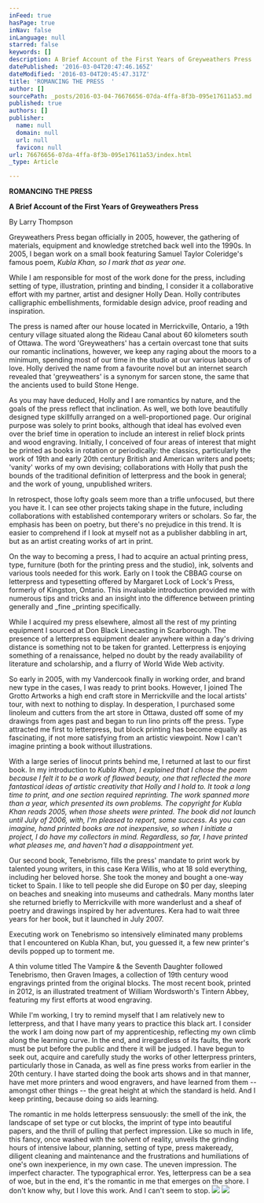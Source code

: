 ```yaml
---
inFeed: true
hasPage: true
inNav: false
inLanguage: null
starred: false
keywords: []
description: A Brief Account of the First Years of Greyweathers Press
datePublished: '2016-03-04T20:47:46.165Z'
dateModified: '2016-03-04T20:45:47.317Z'
title: 'ROMANCING THE PRESS  '
author: []
sourcePath: _posts/2016-03-04-76676656-07da-4ffa-8f3b-095e17611a53.md
published: true
authors: []
publisher:
  name: null
  domain: null
  url: null
  favicon: null
url: 76676656-07da-4ffa-8f3b-095e17611a53/index.html
_type: Article

---
```

**ROMANCING THE PRESS**

**A Brief Account of the First Years of Greyweathers Press**

By Larry Thompson

Greyweathers Press began officially in 2005, however, the gathering of materials, equipment and knowledge stretched back well into the 1990s. In 2005, I began work on a small book featuring Samuel Taylor Coleridge's famous poem, _Kubla Khan, so I mark that as year one._

While I am responsible for most of the work done for the press, including setting of type, illustration, printing and binding, I consider it a collaborative effort with my partner, artist and designer Holly Dean. Holly contributes calligraphic embellishments, formidable design advice, proof reading and inspiration.

The press is named after our house located in Merrickville, Ontario, a 19th century village situated along the Rideau Canal about 60 kilometers south of Ottawa. The word 'Greyweathers' has a certain overcast tone that suits our romantic inclinations, however, we keep any raging about the moors to a minimum, spending most of our time in the studio at our various labours of love. Holly derived the name from a favourite novel but an internet search revealed that 'greyweathers' is a synonym for sarcen stone, the same that the ancients used to build Stone Henge.

As you may have deduced, Holly and I are romantics by nature, and the goals of the press reflect that inclination. As well, we both love beautifully designed type skillfully arranged on a well-proportioned page. Our original purpose was solely to print books, although that ideal has evolved even over the brief time in operation to include an interest in relief block prints and wood engraving. Initially, I conceived of four areas of interest that might be printed as books in rotation or periodically: the classics, particularly the work of 19th and early 20th century British and American writers and poets; 'vanity' works of my own devising; collaborations with Holly that push the bounds of the traditional definition of letterpress and the book in general; and the work of young, unpublished writers.

In retrospect, those lofty goals seem more than a trifle unfocused, but there you have it. I can see other projects taking shape in the future, including collaborations with established contemporary writers or scholars. So far, the emphasis has been on poetry, but there's no prejudice in this trend. It is easier to comprehend if I look at myself not as a publisher dabbling in art, but as an artist creating works of art in print.

On the way to becoming a press, I had to acquire an actual printing press, type, furniture (both for the printing press and the studio), ink, solvents and various tools needed for this work. Early on I took the CBBAG course on letterpress and typesetting offered by Margaret Lock of Lock's Press, formerly of Kingston, Ontario. This invaluable introduction provided me with numerous tips and tricks and an insight into the difference between printing generally and _fine _printing specifically.

While I acquired my press elsewhere, almost all the rest of my printing equipment I sourced at Don Black Linecasting in Scarborough. The presence of a letterpress equipment dealer anywhere within a day's driving distance is something not to be taken for granted. Letterpress is enjoying something of a renaissance, helped no doubt by the ready availability of literature and scholarship, and a flurry of World Wide Web activity.

So early in 2005, with my Vandercook finally in working order, and brand new type in the cases, I was ready to print books. However, I joined The Grotto Artworks a high end craft store in Merrickville and the local artists' tour, with next to nothing to display. In desperation, I purchased some linoleum and cutters from the art store in Ottawa, dusted off some of my drawings from ages past and began to run lino prints off the press. Type attracted me first to letterpress, but block printing has become equally as fascinating, if not more satisfying from an artistic viewpoint. Now I can't imagine printing a book without illustrations.

With a large series of linocut prints behind me, I returned at last to our first book. In my introduction to _Kubla Khan, I explained that I chose the poem because I felt it to be a work of flawed beauty, one that reflected the more fantastical ideas of artistic creativity that Holly and I hold to. It took a long time to print, and one section required reprinting. The work spanned more than a year, which presented its own problems. The copyright for Kubla Khan reads 2005, when those sheets were printed. The book did not launch until July of 2006, with, I'm pleased to report, some success. As you can imagine, hand printed books are not inexpensive, so when I initiate a project, I do have my collectors in mind. Regardless, so far, I have printed what pleases me, and haven't had a disappointment yet._

Our second book, Tenebrismo, fills the press' mandate to print work by talented young writers, in this case Kera Willis, who at 18 sold everything, including her beloved horse. She took the money and bought a one-way ticket to Spain. I like to tell people she did Europe on $0 per day, sleeping on beaches and sneaking into museums and cathedrals. Many months later she returned briefly to Merrickville with more wanderlust and a sheaf of poetry and drawings inspired by her adventures. Kera had to wait three years for her book, but it launched in July 2007\.

Executing work on Tenebrismo so intensively eliminated many problems that I encountered on Kubla Khan, but, you guessed it, a few new printer's devils popped up to torment me.

A thin volume titled The Vampire & the Seventh Daughter followed Tenebrismo, then Graven Images, a collection of 19th century wood engravings printed from the original blocks. The most recent book, printed in 2012, is an illustrated treatment of William Wordsworth's Tintern Abbey, featuring my first efforts at wood engraving.

While I'm working, I try to remind myself that I am relatively new to letterpress, and that I have many years to practice this black art. I consider the work I am doing now part of my apprenticeship, reflecting my own climb along the learning curve. In the end, and irregardless of its faults, the work must be put before the public and there it will be judged. I have begun to seek out, acquire and carefully study the works of other letterpress printers, particularly those in Canada, as well as fine press works from earlier in the 20th century. I have started doing the book arts shows and in that manner, have met more printers and wood engravers, and have learned from them -- amongst other things -- the great height at which the standard is held. And I keep printing, because doing so aids learning.

The romantic in me holds letterpress sensuously: the smell of the ink, the landscape of set type or cut blocks, the imprint of type into beautiful papers, and the thrill of pulling that perfect impression. Like so much in life, this fancy, once washed with the solvent of reality, unveils the grinding hours of intensive labour, planning, setting of type, press makeready, diligent cleaning and maintenance and the frustrations and humiliations of one's own inexperience, in my own case. The uneven impression. The imperfect character. The typographical error. Yes, letterpress can be a sea of woe, but in the end, it's the romantic in me that emerges on the shore. I don't know why, but I love this work. And I can't seem to stop.
![](https://the-grid-user-content.s3-us-west-2.amazonaws.com/44021ae8-6531-455f-a556-04cd617eb9d3.jpg)
![](https://the-grid-user-content.s3-us-west-2.amazonaws.com/7609b4c6-2eb4-4233-ab25-2eb9adc0d579.jpg)